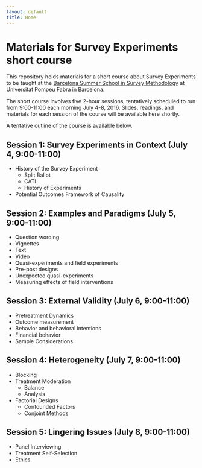 ```yaml
---
layout: default
title: Home
---
```


# Materials for Survey Experiments short course #

This repository holds materials for a short course about Survey Experiments to be taught at the [Barcelona Summer School in Survey Methodology](http://www.upf.edu/survey/Summer/) at Universitat Pompeu Fabra in Barcelona.

The short course involves five 2-hour sessions, tentatively scheduled to run from 9:00-11:00 each morning July 4-8, 2016. Slides, readings, and materials for each session of the course will be available here shortly. 

A tentative outline of the course is available below.

## Session 1: Survey Experiments in Context (July 4, 9:00-11:00) ##

 - History of the Survey Experiment
   - Split Ballot
   - CATI
   - History of Experiments
 - Potential Outcomes Framework of Causality

## Session 2: Examples and Paradigms (July 5, 9:00-11:00) ##

 - Question wording
 - Vignettes
  - Text
  - Video
 - Quasi-experiments and field experiments
  - Pre-post designs
  - Unexpected quasi-experiments
  - Measuring effects of field interventions

## Session 3: External Validity (July 6, 9:00-11:00) ##

 - Pretreatment Dynamics
 - Outcome measurement
  - Behavior and behavioral intentions
  - Financial behavior
 - Sample Considerations
 
## Session 4: Heterogeneity (July 7, 9:00-11:00) ##

 - Blocking
 - Treatment Moderation
   - Balance
   - Analysis
 - Factorial Designs
   - Confounded Factors
   - Conjoint Methods

## Session 5: Lingering Issues (July 8, 9:00-11:00) ##

 - Panel Interviewing
 - Treatment Self-Selection
 - Ethics

 